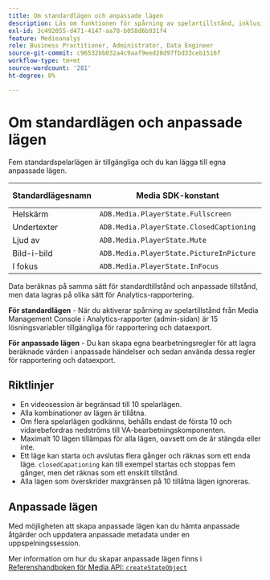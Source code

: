 ```yaml
---
title: Om standardlägen och anpassade lägen
description: Läs om funktionen för spårning av spelartillstånd, inklusive krav och riktlinjer för implementering och rapportering av standardlägen och anpassade spelarlägen.
exl-id: 3c492055-d471-4147-aa78-b058d6b931f4
feature: Medieanalys
role: Business Practitioner, Administrator, Data Engineer
source-git-commit: c96532bb032a4c9aaf9eed28d97fbd33ceb1516f
workflow-type: tm+mt
source-wordcount: '281'
ht-degree: 0%

---
```


# Om standardlägen och anpassade lägen

Fem standardspelarlägen är tillgängliga och du kan lägga till egna anpassade lägen.

| Standardlägesnamn | Media SDK-konstant | API-namn för mediesamling |
|-----------------------|------------------------------------------|-----------------------------|
| Helskärm | `ADB.Media.PlayerState.Fullscreen` | `fullScreen` |
| Undertexter | `ADB.Media.PlayerState.ClosedCaptioning` | `closedCaptioning` |
| Ljud av | `ADB.Media.PlayerState.Mute` | `mute` |
| Bild-i-bild | `ADB.Media.PlayerState.PictureInPicture` | `pictureInPicture` |
| I fokus | `ADB.Media.PlayerState.InFocus` | `inFocus` |

Data beräknas på samma sätt för standardtillstånd och anpassade tillstånd, men data lagras på olika sätt för Analytics-rapportering.

**För standardlägen** - När du aktiverar spårning av spelartillstånd från Media Management Console i Analytics-rapporter (admin-sidan) är 15 lösningsvariabler tillgängliga för rapportering och dataexport.

**För anpassade lägen** - Du kan skapa egna bearbetningsregler för att lagra beräknade värden i anpassade händelser och sedan använda dessa regler för rapportering och dataexport.

## Riktlinjer

* En videosession är begränsad till 10 spelarlägen.
* Alla kombinationer av lägen är tillåtna.
* Om flera spelarlägen godkänns, behålls endast de första 10 och vidarebefordras nedströms till VA-bearbetningskomponenten.
* Maximalt 10 lägen tillämpas för alla lägen, oavsett om de är stängda eller inte.
* Ett läge kan starta och avslutas flera gånger och räknas som ett enda läge. `closedCapationing` kan till exempel startas och stoppas fem gånger, men det räknas som ett enskilt tillstånd.
* Alla lägen som överskrider maxgränsen på 10 tillåtna lägen ignoreras.

## Anpassade lägen

Med möjligheten att skapa anpassade lägen kan du hämta anpassade åtgärder och uppdatera anpassade metadata under en uppspelningssession.

Mer information om hur du skapar anpassade lägen finns i [Referenshandboken för Media API: `createStateObject`](https://aep-sdks.gitbook.io/docs/using-mobile-extensions/adobe-media-analytics/media-api-reference#createstateobject)
